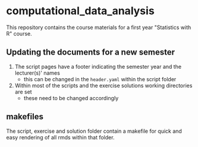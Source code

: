 # computational_data_analysis
 
This repository contains the course materials for a first year "Statistics with R" course.

## Updating the documents for a new semester

1. The script pages have a footer indicating the semester year and the lecturer(s)' names 
    - this can be changed in the `header.yaml` within the script folder
2. Within most of the scripts and the exercise solutions working directories are set 
    - these need to be changed accordingly

## makefiles

The script, exercise and solution folder contain a makefile for quick and easy rendering of all rmds within that folder.
